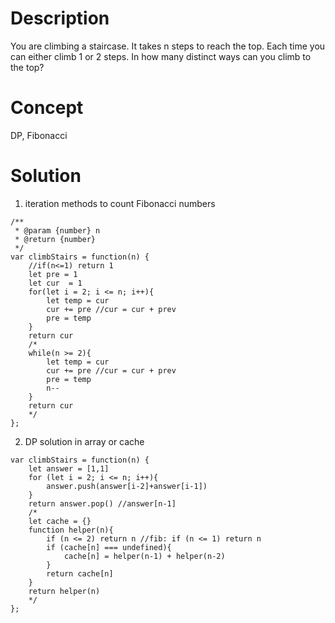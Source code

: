 # Description
You are climbing a staircase. It takes n steps to reach the top. Each time you can either climb 1 or 2 steps. In how many distinct ways can you climb to the top?
# Concept
DP, Fibonacci
# Solution
1. iteration methods to count Fibonacci numbers
```
/**
 * @param {number} n
 * @return {number}
 */
var climbStairs = function(n) {
    //if(n<=1) return 1
    let pre = 1
    let cur  = 1
    for(let i = 2; i <= n; i++){
        let temp = cur
        cur += pre //cur = cur + prev
        pre = temp
    }
    return cur
    /*
    while(n >= 2){
        let temp = cur
        cur += pre //cur = cur + prev
        pre = temp
        n--
    }
    return cur
    */
};
```
2. DP solution in array or cache
```
var climbStairs = function(n) {
    let answer = [1,1]
    for (let i = 2; i <= n; i++){
    	answer.push(answer[i-2]+answer[i-1])
    }
    return answer.pop() //answer[n-1]
    /*
    let cache = {}
    function helper(n){ 
        if (n <= 2) return n //fib: if (n <= 1) return n
        if (cache[n] === undefined){
            cache[n] = helper(n-1) + helper(n-2)
        }
        return cache[n]
    }
    return helper(n)
    */
};
```
